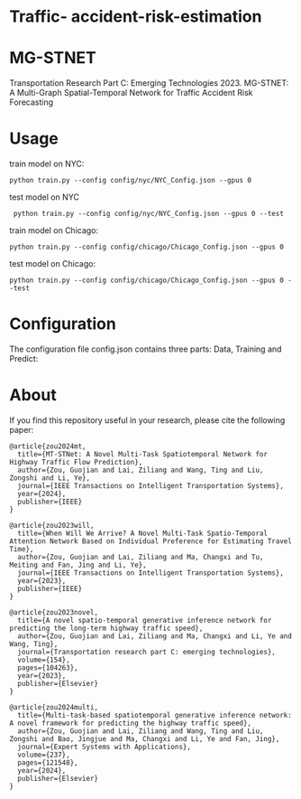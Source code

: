 # Traffic- accident-risk-estimation

# MG-STNET
Transportation Research Part C: Emerging Technologies 2023. MG-STNET: A Multi-Graph Spatial-Temporal Network for Traffic Accident Risk Forecasting

# Usage

train model on NYC:
```
python train.py --config config/nyc/NYC_Config.json --gpus 0
```
test model on NYC
```
 python train.py --config config/nyc/NYC_Config.json --gpus 0 --test
```

train model on Chicago:
```
python train.py --config config/chicago/Chicago_Config.json --gpus 0
```

test model on Chicago:
```
python train.py --config config/chicago/Chicago_Config.json --gpus 0 --test
```

# Configuration

The configuration file config.json contains three parts: Data, Training and Predict:


# About

If you find this repository useful in your research, please cite the following paper:
```
@article{zou2024mt,
  title={MT-STNet: A Novel Multi-Task Spatiotemporal Network for Highway Traffic Flow Prediction},
  author={Zou, Guojian and Lai, Ziliang and Wang, Ting and Liu, Zongshi and Li, Ye},
  journal={IEEE Transactions on Intelligent Transportation Systems},
  year={2024},
  publisher={IEEE}
}

@article{zou2023will,
  title={When Will We Arrive? A Novel Multi-Task Spatio-Temporal Attention Network Based on Individual Preference for Estimating Travel Time},
  author={Zou, Guojian and Lai, Ziliang and Ma, Changxi and Tu, Meiting and Fan, Jing and Li, Ye},
  journal={IEEE Transactions on Intelligent Transportation Systems},
  year={2023},
  publisher={IEEE}
}

@article{zou2023novel,
  title={A novel spatio-temporal generative inference network for predicting the long-term highway traffic speed},
  author={Zou, Guojian and Lai, Ziliang and Ma, Changxi and Li, Ye and Wang, Ting},
  journal={Transportation research part C: emerging technologies},
  volume={154},
  pages={104263},
  year={2023},
  publisher={Elsevier}
}

@article{zou2024multi,
  title={Multi-task-based spatiotemporal generative inference network: A novel framework for predicting the highway traffic speed},
  author={Zou, Guojian and Lai, Ziliang and Wang, Ting and Liu, Zongshi and Bao, Jingjue and Ma, Changxi and Li, Ye and Fan, Jing},
  journal={Expert Systems with Applications},
  volume={237},
  pages={121548},
  year={2024},
  publisher={Elsevier}
}
```
